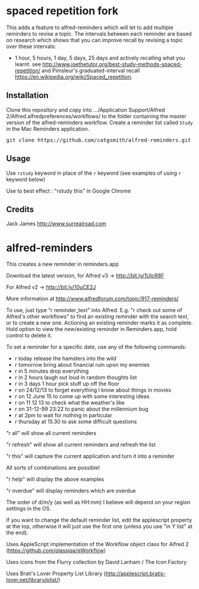 # spaced repetition fork

This adds a feature to  alfred-reminders which will let to add multiple reminders to revise a topic. The intervals between each reminder are based on research 
which shows that you can improve recall by revising a topic over these intervals: 
- 1 hour, 5 hours, 1 day, 5 days, 25 days
and actively recalling what you learnt.
 see http://www.joethetutor.org/best-study-methods-spaced-repetition/ and Pimsleur's graduated-interval recall https://en.wikipedia.org/wiki/Spaced_repetition.

## Installation
Clone this repository and copy into .../Application Support/Alfred 2/Alfred.alfredpreferences/workflows/ 
to the folder containing the master version of the alfred-reminders workflow.
Create a reminder list called `Study` in the Mac Reminders application.
<pre>
git clone https://github.com/catgsmith/alfred-reminders.git
</pre>

## Usage
Use `rstudy` keyword in place of the `r` keyword (see examples of using `r` keyword below)

Use to best effect : 
"rstudy this" in Google Chrome 

## Credits 
Jack James http://www.surrealroad.com

alfred-reminders
================

This creates a new reminder in reminders.app

Download the latest version, for Alfred v3 -> http://bit.ly/1UlcR8F

For Alfred v2 -> http://bit.ly/10uCE2J

More information at http://www.alfredforum.com/topic/917-reminders/
 
To use, just type "r reminder_text" into Alfred. E.g. "r check out some of Alfred's other workflows" to find an existing reminder with the search text, or to create a new one.
Actioning an existing reminder marks it as complete.
Hold option to view the new/existing reminder in Reminders.app, hold control to delete it.

To set a reminder for a specific date, use any of the following commands:
- r today release the hamsters into the wild
- r tomorrow bring about financial ruin upon my enemies
- r in 5 minutes drop everything
- r in 2 hours laugh out loud in random thoughts list
- r in 3 days 1 hour pick stuff up off the floor
- r on 24/12/13 to forget everything I know about things in movies
- r on 12 June 15 to come up with some interesting ideas
- r on 11 12 13 to check what the weather's like
- r on 31-12-99 23:22 to panic about the millennium bug
- r at 2pm to wait for nothing in particular
- r thursday at 15.30 to ask some difficult questions

"r all" will show all current reminders

"r refresh" will show all current reminders and refresh the list

"r this" will capture the current application and turn it into a reminder

All sorts of combinations are possible!

"r help" will display the above examples

"r overdue" will display reminders which are overdue

The order of d/m/y (as well as HH:mm) I believe will depend on your region settings in the OS.
 
If you want to change the default reminder list, edit the applescript property at the top, otherwise it will just use the first one (unless you use "in Y list" at the end).

Uses AppleScript implementation of the Workflow object class for Alfred 2 (https://github.com/qlassiqa/qWorkflow)

Uses icons from the Flurry collection by David Lanham / The Icon Factory

Uses Brati's Lover Property List Library (http://applescript.bratis-lover.net/library/plist/)


